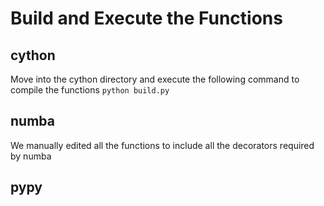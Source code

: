 # Build and Execute the Functions
## cython
Move into the cython directory and execute the following command to compile the functions
```python build.py```

## numba
We manually edited all the functions to include all the decorators required by numba

## pypy

